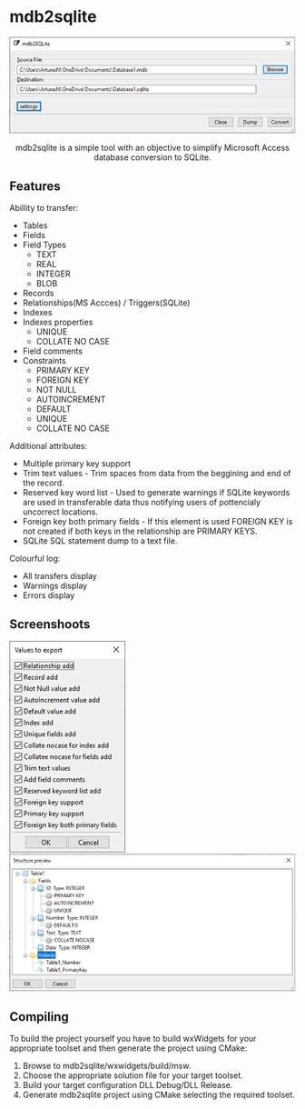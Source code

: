# mdb2sqlite
<p align="center"><img src="img/start-window.png"></p>
<p align="center">mdb2sqlite is a simple tool with an objective to simplify Microsoft Access database conversion to SQLite.</p>

## Features
Abillity to transfer:
* Tables
* Fields
* Field Types
  * TEXT
  * REAL
  * INTEGER
  * BLOB
* Records
* Relationships(MS Accces) / Triggers(SQLite)
* Indexes 
* Indexes properties
  * UNIQUE
  * COLLATE NO CASE
* Field comments
* Constraints
  * PRIMARY KEY
  * FOREIGN KEY
  * NOT NULL
  * AUTOINCREMENT
  * DEFAULT
  * UNIQUE
  * COLLATE NO CASE
  
Additional attributes:
 * Multiple primary key support
 * Trim text values - Trim spaces from data from the beggining and end of the record.
 * Reserved key word list - Used to generate warnings if SQLite keywords are used in transferable data thus notifying users of pottencialy uncorrect locations.
 * Foreign key both primary fields - If this element is used FOREIGN KEY is not created if both keys in the relationship are PRIMARY KEYS.
 * SQLite SQL statement dump to a text file.
 
Colourful log:
 * All transfers display
 * Warnings display
 * Errors display
  
## Screenshoots
![Alt text](img/configuration-window.png)
![Alt text](img/structure-preview-window.png)

## Compiling
To build the project yourself you have to build wxWidgets for your appropriate toolset and then generate the project using CMake:

1) Browse to mdb2sqlite/wxwidgets/build/msw. 
2) Choose the appropriate solution file for your target toolset.
3) Build your target configuration DLL Debug/DLL Release.
4) Generate mdb2sqlite project using CMake selecting the required toolset.
